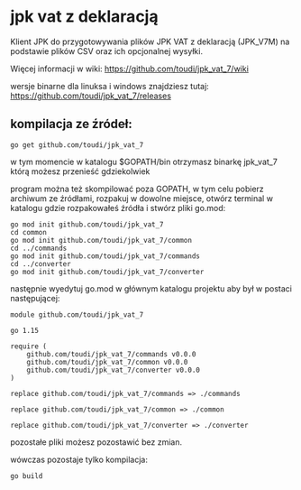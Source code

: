 jpk vat z deklaracją
====================
Klient JPK do przygotowywania plików JPK VAT z deklaracją (JPK_V7M) na podstawie plików CSV oraz ich opcjonalnej wysyłki.

Więcej informacji w wiki: https://github.com/toudi/jpk_vat_7/wiki

wersje binarne dla linuksa i windows znajdziesz tutaj: https://github.com/toudi/jpk_vat_7/releases

kompilacja ze źródeł:
---------------------

```
go get github.com/toudi/jpk_vat_7
```

w tym momencie w katalogu $GOPATH/bin otrzymasz binarkę jpk_vat_7 którą możesz przenieść gdziekolwiek

program można też skompilować poza GOPATH, w tym celu pobierz archiwum ze źródłami, rozpakuj w dowolne miejsce, otwórz terminal w katalogu gdzie rozpakowałeś źródła i stwórz pliki go.mod:

```
go mod init github.com/toudi/jpk_vat_7
cd common
go mod init github.com/toudi/jpk_vat_7/common
cd ../commands
go mod init github.com/toudi/jpk_vat_7/commands
cd ../converter
go mod init github.com/toudi/jpk_vat_7/converter
```

następnie wyedytuj go.mod w głównym katalogu projektu aby był w postaci następującej:

```
module github.com/toudi/jpk_vat_7

go 1.15

require (
	github.com/toudi/jpk_vat_7/commands v0.0.0
	github.com/toudi/jpk_vat_7/common v0.0.0
	github.com/toudi/jpk_vat_7/converter v0.0.0
)

replace github.com/toudi/jpk_vat_7/commands => ./commands

replace github.com/toudi/jpk_vat_7/common => ./common

replace github.com/toudi/jpk_vat_7/converter => ./converter

```

pozostałe pliki możesz pozostawić bez zmian.

wówczas pozostaje tylko kompilacja:

```
go build
```